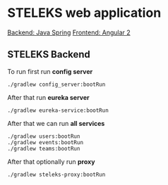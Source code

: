 # STELEKS web application 

[Backend: Java Spring](https://github.com/esensar/steleks_backend)
[Frontend: Angular 2](https://github.com/dizda13/steleks_frontend)

## STELEKS Backend

To run first run **config server**

    ./gradlew config_server:bootRun

After that run **eureka server**

    ./gradlew eureka-service:bootRun

After that we can run **all services**

    ./gradlew users:bootRun
    ./gradlew events:bootRun
    ./gradlew teams:bootRun

After that optionally run **proxy**

    ./gradlew steleks-proxy:bootRun
